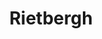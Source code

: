 ---
address: Schans 1
title: Rietbergh
city: Westervoort
zip: 6931 SG
country: Netherlands
lat: 51.945721
lng: 5.968526
phone: 026 3203378
email: mjanssen@arjatex.nl
url: 
---